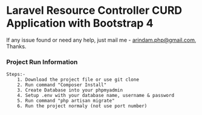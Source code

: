 # Laravel Resource Controller CURD Application with Bootstrap 4

If any issue found or need any help, just mail me - arindam.php@gmail.com, Thanks.

### Project Run Information

```
Steps:-
    1. Download the project file or use git clone
    2. Run command "Composer Install"
    3. Create Database into your phpmyadmin
    4. Setup .env with your database name, username & password
    5. Run command "php artisan migrate"
    6. Run the project normaly (not use port number)
```

